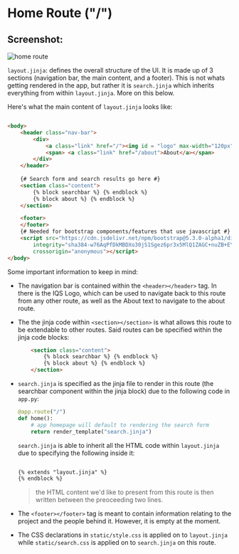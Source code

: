 # Home Route ("/")

## Screenshot:

![home route](https://user-images.githubusercontent.com/97417536/229579066-f3a7cb57-242c-48bc-a6e8-e662a706b138.png)

`layout.jinja`: defines the overall structure of the UI. It is made up of 3 sections (navigation bar, the main content, and a footer). This is not whats getting rendered in the app, but rather it is ``search.jinja`` which inherits everything from within ``layout.jinja``. More on this below.

Here's what the main content of ``layout.jinja`` looks like:

```html

<body>
    <header class="nav-bar">
        <div>
            <a class="link" href="/"><img id = "logo" max-width="120px" max-height ="30px" src=".\..\static\images\Logo_IQSpatialLogo.png"/></a>
            <span> <a class="link" href="/about">About</a></span>
        </div>
    </header>
    
    {# Search form and search results go here #}
    <section class="content">
        {% block searchbar %} {% endblock %}
        {% block about %} {% endblock %}
    </section>

    <footer>
    </footer>
    {# Needed for bootstrap components/features that use javascript #}
    <script src="https://cdn.jsdelivr.net/npm/bootstrap@5.3.0-alpha1/dist/js/bootstrap.bundle.min.js"
        integrity="sha384-w76AqPfDkMBDXo30jS1Sgez6pr3x5MlQ1ZAGC+nuZB+EYdgRZgiwxhTBTkF7CXvN"
        crossorigin="anonymous"></script>
</body>
```

Some important information to keep in mind:

- The navigation bar is contained within the ``<header></header>`` tag. In there is the IQS Logo, which can be used to navigate back to this route from any other route, as well as the About text to navigate to the about route.

- The the jinja code within ``<section></section>`` is what allows this route to be extendable to other routes. Said routes can be specified within the jinja code blocks:

    ```html
        <section class="content">
            {% block searchbar %} {% endblock %}
            {% block about %} {% endblock %}
        </section>
    ```

- ``search.jinja`` is specified as the jinja file to render in this route (the searchbar component within the jinja block) due to the following code in ``app.py``:

    ```py
    @app.route("/")
    def home():
        # app homepage will default to rendering the search form
        return render_template("search.jinja")
    ```

    ``search.jinja`` is able to inherit all the HTML code within ``layout.jinja`` due to specifying the following inside it:

    ```html

    {% extends "layout.jinja" %}
    {% endblock %}
    ```
    > the HTML content we'd like to present from this route is then written between the preoceeding two lines. 

- The ``<footer></footer>`` tag is meant to contain information relating to the project and the people behind it. However, it is empty at the moment.   

- The CSS declarations in ``static/style.css`` is applied on to ``layout.jinja`` while ``static/search.css`` is applied on to ``search.jinja`` on this route.

